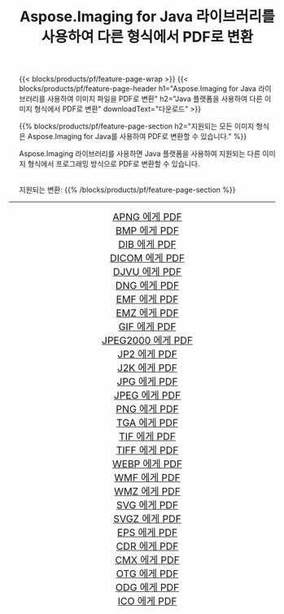 ﻿---
title: Aspose.Imaging for Java 라이브러리를 사용하여 다른 형식에서 PDF로 변환 
weight: 3920
url: /ko/java/conversion/to/pdf/ 
lang: ko
langdirlevel: 2
locales: zh-hans,ja,it,ru,de,es,fr,nl,id,lt,pl,pt,vi,tr,ko,zh-hant,ar,hi,th,sv,cs,uk,he
description: Aspose.Imaging을 사용하면 Java를 사용하여 다른 형식에서 PDF로 변환할 수 있습니다.
---

{{< blocks/products/pf/feature-page-wrap >}}
{{< blocks/products/pf/feature-page-header h1="Aspose.Imaging for Java 라이브러리를 사용하여 이미지 파일을 PDF로 변환" h2="Java 플랫폼을 사용하여 다른 이미지 형식에서 PDF로 변환" downloadText="다운로드" >}}


{{% blocks/products/pf/feature-page-section  h2="지원되는 모든 이미지 형식은 Aspose.Imaging for Java를 사용하여 PDF로 변환할 수 있습니다." %}}
<p align=justify>Aspose.Imaging 라이브러리를 사용하면 Java 플랫폼을 사용하여 지원되는 다른 이미지 형식에서 프로그래밍 방식으로 PDF로 변환할 수 있습니다.</p>
<br/>
지원되는 변환:
{{% /blocks/products/pf/feature-page-section %}}
<div class="container-fluid productfamilypage bg-gray">
    <div class="convertypes bg-gray agp-content section">
        <div class="container">
		<hr style="margin-left:-20px;"/>
		<div class="row other-converters" style="gap: 10px;font-size: 19px;text-align:center;">
		    <div class='col-md-2 other-converter remove-lp remove-rp'><a href="/imaging/ko/java/conversion/apng-to-pdf/" style="padding:15px;">APNG 에게 PDF</a></div>
<div class='col-md-2 other-converter remove-lp remove-rp'><a href="/imaging/ko/java/conversion/bmp-to-pdf/" style="padding:15px;">BMP 에게 PDF</a></div>
<div class='col-md-2 other-converter remove-lp remove-rp'><a href="/imaging/ko/java/conversion/dib-to-pdf/" style="padding:15px;">DIB 에게 PDF</a></div>
<div class='col-md-2 other-converter remove-lp remove-rp'><a href="/imaging/ko/java/conversion/dicom-to-pdf/" style="padding:15px;">DICOM 에게 PDF</a></div>
<div class='col-md-2 other-converter remove-lp remove-rp'><a href="/imaging/ko/java/conversion/djvu-to-pdf/" style="padding:15px;">DJVU 에게 PDF</a></div>
<div class='col-md-2 other-converter remove-lp remove-rp'><a href="/imaging/ko/java/conversion/dng-to-pdf/" style="padding:15px;">DNG 에게 PDF</a></div>
<div class='col-md-2 other-converter remove-lp remove-rp'><a href="/imaging/ko/java/conversion/emf-to-pdf/" style="padding:15px;">EMF 에게 PDF</a></div>
<div class='col-md-2 other-converter remove-lp remove-rp'><a href="/imaging/ko/java/conversion/emz-to-pdf/" style="padding:15px;">EMZ 에게 PDF</a></div>
<div class='col-md-2 other-converter remove-lp remove-rp'><a href="/imaging/ko/java/conversion/gif-to-pdf/" style="padding:15px;">GIF 에게 PDF</a></div>
<div class='col-md-2 other-converter remove-lp remove-rp'><a href="/imaging/ko/java/conversion/jpeg2000-to-pdf/" style="padding:15px;">JPEG2000 에게 PDF</a></div>
<div class='col-md-2 other-converter remove-lp remove-rp'><a href="/imaging/ko/java/conversion/jp2-to-pdf/" style="padding:15px;">JP2 에게 PDF</a></div>
<div class='col-md-2 other-converter remove-lp remove-rp'><a href="/imaging/ko/java/conversion/j2k-to-pdf/" style="padding:15px;">J2K 에게 PDF</a></div>
<div class='col-md-2 other-converter remove-lp remove-rp'><a href="/imaging/ko/java/conversion/jpg-to-pdf/" style="padding:15px;">JPG 에게 PDF</a></div>
<div class='col-md-2 other-converter remove-lp remove-rp'><a href="/imaging/ko/java/conversion/jpeg-to-pdf/" style="padding:15px;">JPEG 에게 PDF</a></div>
<div class='col-md-2 other-converter remove-lp remove-rp'><a href="/imaging/ko/java/conversion/png-to-pdf/" style="padding:15px;">PNG 에게 PDF</a></div>
<div class='col-md-2 other-converter remove-lp remove-rp'><a href="/imaging/ko/java/conversion/tga-to-pdf/" style="padding:15px;">TGA 에게 PDF</a></div>
<div class='col-md-2 other-converter remove-lp remove-rp'><a href="/imaging/ko/java/conversion/tif-to-pdf/" style="padding:15px;">TIF 에게 PDF</a></div>
<div class='col-md-2 other-converter remove-lp remove-rp'><a href="/imaging/ko/java/conversion/tiff-to-pdf/" style="padding:15px;">TIFF 에게 PDF</a></div>
<div class='col-md-2 other-converter remove-lp remove-rp'><a href="/imaging/ko/java/conversion/webp-to-pdf/" style="padding:15px;">WEBP 에게 PDF</a></div>
<div class='col-md-2 other-converter remove-lp remove-rp'><a href="/imaging/ko/java/conversion/wmf-to-pdf/" style="padding:15px;">WMF 에게 PDF</a></div>
<div class='col-md-2 other-converter remove-lp remove-rp'><a href="/imaging/ko/java/conversion/wmz-to-pdf/" style="padding:15px;">WMZ 에게 PDF</a></div>
<div class='col-md-2 other-converter remove-lp remove-rp'><a href="/imaging/ko/java/conversion/svg-to-pdf/" style="padding:15px;">SVG 에게 PDF</a></div>
<div class='col-md-2 other-converter remove-lp remove-rp'><a href="/imaging/ko/java/conversion/svgz-to-pdf/" style="padding:15px;">SVGZ 에게 PDF</a></div>
<div class='col-md-2 other-converter remove-lp remove-rp'><a href="/imaging/ko/java/conversion/eps-to-pdf/" style="padding:15px;">EPS 에게 PDF</a></div>
<div class='col-md-2 other-converter remove-lp remove-rp'><a href="/imaging/ko/java/conversion/cdr-to-pdf/" style="padding:15px;">CDR 에게 PDF</a></div>
<div class='col-md-2 other-converter remove-lp remove-rp'><a href="/imaging/ko/java/conversion/cmx-to-pdf/" style="padding:15px;">CMX 에게 PDF</a></div>
<div class='col-md-2 other-converter remove-lp remove-rp'><a href="/imaging/ko/java/conversion/otg-to-pdf/" style="padding:15px;">OTG 에게 PDF</a></div>
<div class='col-md-2 other-converter remove-lp remove-rp'><a href="/imaging/ko/java/conversion/odg-to-pdf/" style="padding:15px;">ODG 에게 PDF</a></div>
<div class='col-md-2 other-converter remove-lp remove-rp'><a href="/imaging/ko/java/conversion/ico-to-pdf/" style="padding:15px;">ICO 에게 PDF</a></div>
                </div>
        </div>
    </div>
</div>
<br/>

